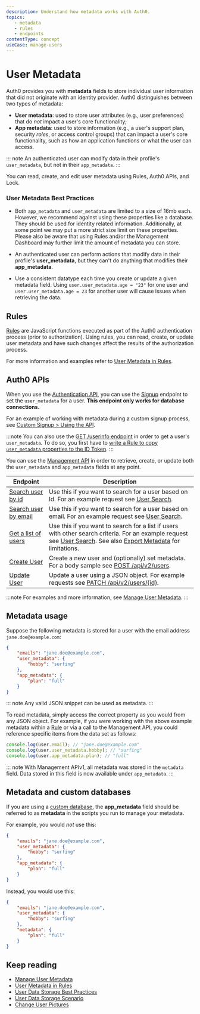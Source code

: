 ```yaml
---
description: Understand how metadata works with Auth0.
topics: 
   - metadata
   - rules
   - endpoints
contentType: concept
useCase: manage-users
---
```


# User Metadata

Auth0 provides you with **metadata** fields to store individual user information that did not originate with an identity provider. Auth0 distinguishes between two types of metadata:

* **User metadata**: used to store user attributes (e.g., user preferences) that do *not* impact a user's core functionality;
* **App metadata**: used to store information (e.g., a user's support plan, security <dfn data-key="role">roles</dfn>, or access control groups) that can impact a user's core functionality, such as how an application functions or what the user can access.

::: note
An authenticated user can modify data in their profile's `user_metadata`, but not in their `app_metadata`.
:::

You can read, create, and edit user metadata using Rules, Auth0 APIs, and Lock.

### User Metadata Best Practices

* Both `app_metadata` and `user_metadata` are limited to a size of 16mb each. However, we recommend against using these properties like a database. They should be used for identity related information. Additionally, at some point we may put a more strict size limit on these properties. Please also be aware that using Rules and/or the Management Dashboard may further limit the amount of metadata you can store.

* An authenticated user can perform actions that modify data in their profile's **user_metadata**, but they can't do anything that modifies their **app_metadata**.

* Use a consistent datatype each time you create or update a given metadata field. Using `user.user_metadata.age = "23"` for one user and `user.user_metadata.age = 23` for another user will cause issues when retrieving the data.

## Rules

[Rules](/rules) are JavaScript functions executed as part of the Auth0 authentication process (prior to authorization). Using rules, you can read, create, or update user metadata and have such changes affect the results of the authorization process. 

For more information and examples refer to [User Metadata in Rules](/rules/current/metadata-in-rules).

## Auth0 APIs

When you use the [Authentication API](/api/authentication), you can use the [Signup](/api/authentication?shell#signup) endpoint to set the `user_metadata` for a user. **This endpoint only works for database connections.**

For an example of working with metadata during a custom signup process, see [Custom Signup > Using the API](/libraries/custom-signup#using-the-api).

:::note
You can also use the [GET /userinfo endpoint](/api/authentication#get-user-info) in order to get a user's `user_metadata`. To do so, you first have to [write a Rule to copy `user_metadata` properties to the ID Token](/rules#copy-user-metadata-to-id-token).
:::

You can use the [Management API](/api/management/v2) in order to retrieve, create, or update both the `user_metadata` and `app_metadata` fields at any point.

| **Endpoint** | **Description** |
|--|--|
| [Search user by id](/api/management/v2#!/Users/get_users_by_id) | Use this if you want to search for a user based on Id. For an example request see [User Search](/users/search/best-practices#users-by-id). |
| [Search user by email](/api/management/v2#!/Users_By_Email/get_users_by_email) | Use this if you want to search for a user based on email. For an example request see [User Search](/users/search/best-practices#users-by-email).|
| [Get a list of users](/api/management/v2#!/Users/get_users) | Use this if you want to search for a list if users with other search criteria. For an example request see [User Search](/best-practices/search-best-practices#users). See also [Export Metadata](/best-practices/search-best-practices#export-metadata) for limitations. |
| [Create User](/api/management/v2#!/Users/post_users) | Create a new user and (optionally) set metadata. For a body sample see [POST /api/v2/users](/api/management/v2#!/Users/post_users).|
| [Update User](/api/management/v2#!/Users/patch_users_by_id) | Update a user using a JSON object. For example requests see [PATCH /api/v2/users/{id}](/api/management/v2#!/Users/patch_users_by_id).| 

:::note
For examples and more information, see [Manage User Metadata](/users/guides/manage-user-metadata).
:::

## Metadata usage

Suppose the following metadata is stored for a user with the email address `jane.doe@example.com`:

```json
{
    "emails": "jane.doe@example.com",
    "user_metadata": {
        "hobby": "surfing"
    },
    "app_metadata": {
        "plan": "full"
    }
}
```

::: note
Any valid JSON snippet can be used as metadata.
:::

To read metadata, simply access the correct property as you would from any JSON object. For example, if you were working with the above example metadata within a [Rule](/rules) or via a call to the Management API, you could reference specific items from the data set as follows:

```js
console.log(user.email); // "jane.doe@example.com"
console.log(user.user_metadata.hobby); // "surfing"
console.log(user.app_metadata.plan); // "full"
```

::: note
With Management APIv1, all metadata was stored in the `metadata` field. Data stored in this field is now available under `app_metadata`.
:::

## Metadata and custom databases

If you are using a [custom database](/connections/database#using-your-own-user-store), the **app_metadata** field should be referred to as **metadata** in the scripts you run to manage your metadata.

For example, you would *not* use this:

```json
{
    "emails": "jane.doe@example.com",
    "user_metadata": {
        "hobby": "surfing"
    },
    "app_metadata": {
        "plan": "full"
    }
}
```

Instead, you would use this:

```json
{
    "emails": "jane.doe@example.com",
    "user_metadata": {
        "hobby": "surfing"
    },
    "metadata": {
        "plan": "full"
    }
}
```

## Keep reading

* [Manage User Metadata](/users/guides/manage-user-metadata)
* [User Metadata in Rules](/rules/current/metadata-in-rules)
* [User Data Storage Best Practices](/best-practices/user-data-storage-best-practices)
* [User Data Storage Scenario](/users/references/user-data-storage-scenario)
* [Change User Pictures](/users/guides/change-user-pictures)
